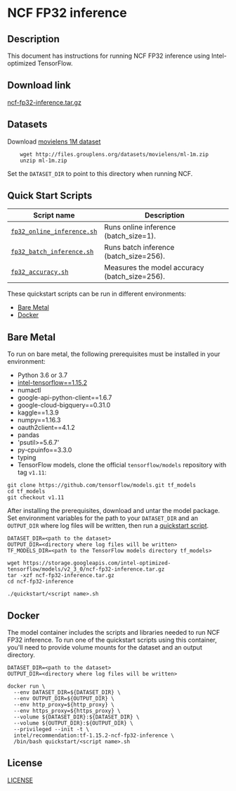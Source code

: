 <!--- 0. Title -->
# NCF FP32 inference

<!-- 10. Description -->
## Description

This document has instructions for running NCF FP32 inference using
Intel-optimized TensorFlow.

<!--- 20. Download link -->
## Download link

[ncf-fp32-inference.tar.gz](https://storage.googleapis.com/intel-optimized-tensorflow/models/v2_3_0/ncf-fp32-inference.tar.gz)

<!--- 30. Datasets -->
## Datasets

Download [movielens 1M dataset](https://grouplens.org/datasets/movielens/1m/)
```
    wget http://files.grouplens.org/datasets/movielens/ml-1m.zip
    unzip ml-1m.zip

```
Set the `DATASET_DIR` to point to this directory when running NCF.

<!--- 40. Quick Start Scripts -->
## Quick Start Scripts

| Script name | Description |
|-------------|-------------|
| [`fp32_online_inference.sh`](fp32_online_inference.sh) | Runs online inference (batch_size=1). |
| [`fp32_batch_inference.sh`](fp32_batch_inference.sh) | Runs batch inference (batch_size=256). |
| [`fp32_accuracy.sh`](fp32_accuracy.sh) | Measures the model accuracy (batch_size=256). |

These quickstart scripts can be run in different environments:
* [Bare Metal](#bare-metal)
* [Docker](#docker)

<!--- 50. Bare Metal -->
## Bare Metal

To run on bare metal, the following prerequisites must be installed in your environment:
* Python 3.6 or 3.7
* [intel-tensorflow==1.15.2](https://pypi.org/project/intel-tensorflow/1.15.2/)
* numactl
* google-api-python-client==1.6.7
* google-cloud-bigquery==0.31.0
* kaggle==1.3.9
* numpy==1.16.3
* oauth2client==4.1.2
* pandas
* 'psutil>=5.6.7'
* py-cpuinfo==3.3.0
* typing
* TensorFlow models, clone the official `tensorflow/models` repository with  tag `v1.11`:
```
git clone https://github.com/tensorflow/models.git tf_models
cd tf_models
git checkout v1.11
```

After installing the prerequisites, download and untar the model package.
Set environment variables for the path to your `DATASET_DIR` and an
`OUTPUT_DIR` where log files will be written, then run a 
[quickstart script](#quick-start-scripts).

```
DATASET_DIR=<path to the dataset>
OUTPUT_DIR=<directory where log files will be written>
TF_MODELS_DIR=<path to the TensorFlow models directory tf_models>

wget https://storage.googleapis.com/intel-optimized-tensorflow/models/v2_3_0/ncf-fp32-inference.tar.gz
tar -xzf ncf-fp32-inference.tar.gz
cd ncf-fp32-inference

./quickstart/<script name>.sh
```

<!--- 60. Docker -->
## Docker

The model container includes the scripts and libraries needed to run 
NCF FP32 inference. To run one of the quickstart scripts 
using this container, you'll need to provide volume mounts for the dataset 
and an output directory.

```
DATASET_DIR=<path to the dataset>
OUTPUT_DIR=<directory where log files will be written>

docker run \
  --env DATASET_DIR=${DATASET_DIR} \
  --env OUTPUT_DIR=${OUTPUT_DIR} \
  --env http_proxy=${http_proxy} \
  --env https_proxy=${https_proxy} \
  --volume ${DATASET_DIR}:${DATASET_DIR} \
  --volume ${OUTPUT_DIR}:${OUTPUT_DIR} \
  --privileged --init -t \
  intel/recommendation:tf-1.15.2-ncf-fp32-inference \
  /bin/bash quickstart/<script name>.sh
```

<!--- 80. License -->
## License

[LICENSE](/LICENSE)

